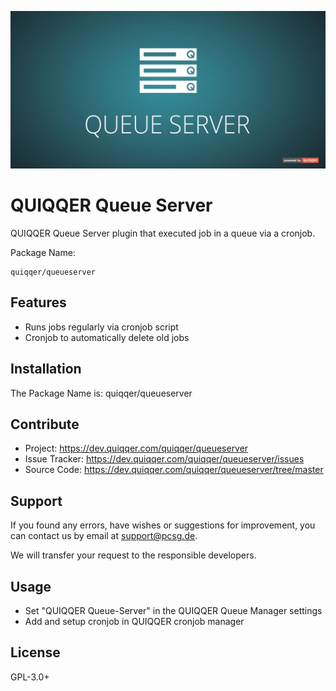 ![QUIQQER Queue Server](bin/images/Readme.jpg)

QUIQQER Queue Server
========

QUIQQER Queue Server plugin that executed job in a queue via a cronjob.

Package Name:

    quiqqer/queueserver

Features
--------
* Runs jobs regularly via cronjob script
* Cronjob to automatically delete old jobs

Installation
------------
The Package Name is: quiqqer/queueserver

Contribute
----------
- Project: https://dev.quiqqer.com/quiqqer/queueserver
- Issue Tracker: https://dev.quiqqer.com/quiqqer/queueserver/issues
- Source Code: https://dev.quiqqer.com/quiqqer/queueserver/tree/master

Support
-------
If you found any errors, have wishes or suggestions for improvement,
you can contact us by email at support@pcsg.de.

We will transfer your request to the responsible developers.

Usage
-------
* Set "QUIQQER Queue-Server" in the QUIQQER Queue Manager settings
* Add and setup cronjob in QUIQQER cronjob manager 

License
-------
GPL-3.0+

